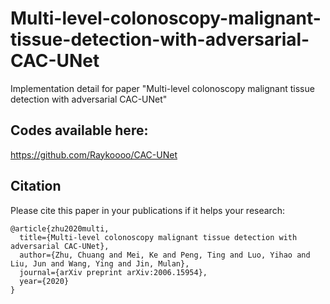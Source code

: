 # Multi-level-colonoscopy-malignant-tissue-detection-with-adversarial-CAC-UNet
Implementation detail for paper "Multi-level colonoscopy malignant tissue detection with adversarial CAC-UNet"

## Codes available here:
https://github.com/Raykoooo/CAC-UNet

## Citation
Please cite this paper in your publications if it helps your research:

```
@article{zhu2020multi,
  title={Multi-level colonoscopy malignant tissue detection with adversarial CAC-UNet},
  author={Zhu, Chuang and Mei, Ke and Peng, Ting and Luo, Yihao and Liu, Jun and Wang, Ying and Jin, Mulan},
  journal={arXiv preprint arXiv:2006.15954},
  year={2020}
}
```
